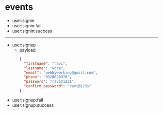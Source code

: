 # events
  - user:signin
  - user:signin:fail
  - user:signin:success
  -----
  - user:signup
    - payload
      ```json
      {
        "firstname": "ravi",
        "lastname": "vora",
        "email": "webbyworking@gmail.com",
        "phone": "9328620376",
        "password": "ravi@123$",
        "confirm_password": "ravi@123$"
      }
      ```
  - user:signup:fail
  - user:signup:success

